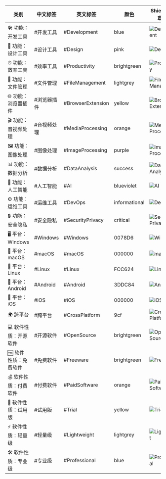 |类别 | 中文标签 | 英文标签 | 颜色 | Shields.io徽章示例|
|---|---|---|---|---|
|🛠 功能：开发工具 | #开发工具 | #Development | blue | ![Development](https://img.shields.io/badge/Development-blue?style=for-the-badge)|
|🎨 功能：设计工具 | #设计工具 | #Design | pink | ![Design](https://img.shields.io/badge/Design-pink?style=for-the-badge)|
|⏱ 功能：效率工具 | #效率工具 | #Productivity | brightgreen | ![Productivity](https://img.shields.io/badge/Productivity-brightgreen?style=for-the-badge)|
|📂 功能：文件管理 | #文件管理 | #FileManagement | lightgrey | ![File Management](https://img.shields.io/badge/File%20Management-lightgrey?style=for-the-badge)|
|🌐 功能：浏览器插件 | #浏览器插件 | #BrowserExtension | yellow | ![Browser Extension](https://img.shields.io/badge/Browser%20Extension-yellow?style=for-the-badge)|
|🎬 功能：音视频处理 | #音视频处理 | #MediaProcessing | orange | ![Media Processing](https://img.shields.io/badge/Media%20Processing-orange?style=for-the-badge)|
|🖼 功能：图像处理 | #图像处理 | #ImageProcessing | purple | ![Image Processing](https://img.shields.io/badge/Image%20Processing-purple?style=for-the-badge)|
|📊 功能：数据分析 | #数据分析 | #DataAnalysis | success | ![Data Analysis](https://img.shields.io/badge/Data%20Analysis-success?style=for-the-badge)|
|🤖 功能：人工智能 | #人工智能 | #AI | blueviolet | ![AI](https://img.shields.io/badge/AI-blueviolet?style=for-the-badge)|
|⚙ 功能：运维工具 | #运维工具 | #DevOps | informational | ![DevOps](https://img.shields.io/badge/DevOps-informational?style=for-the-badge)|
|🔒 功能：安全隐私 | #安全隐私 | #SecurityPrivacy | critical | ![Security Privacy](https://img.shields.io/badge/Security%20Privacy-critical?style=for-the-badge)|
|🖥 平台：Windows | #Windows | #Windows | 0078D6 | ![Windows](https://img.shields.io/badge/Windows-0078D6?logo=windows&logoColor=white&style=for-the-badge)|
|🍏 平台：macOS | #macOS | #macOS | 000000 | ![macOS](https://img.shields.io/badge/macOS-000000?logo=apple&logoColor=white&style=for-the-badge)|
|🐧 平台：Linux | #Linux | #Linux | FCC624 | ![Linux](https://img.shields.io/badge/Linux-FCC624?logo=linux&logoColor=black&style=for-the-badge)|
|📱 平台：Android | #Android | #Android | 3DDC84 | ![Android](https://img.shields.io/badge/Android-3DDC84?logo=android&logoColor=white&style=for-the-badge)|
|📱 平台：iOS | #iOS | #iOS | 000000 | ![iOS](https://img.shields.io/badge/iOS-000000?logo=apple&logoColor=white&style=for-the-badge)|
|🌍 跨平台 | #跨平台 | #CrossPlatform | 9cf | ![Cross Platform](https://img.shields.io/badge/Cross%20Platform-9cf?style=for-the-badge)|
|💻 软件性质：开源软件 | #开源软件 | #OpenSource | brightgreen | ![Open Source](https://img.shields.io/badge/Open%20Source-brightgreen?style=for-the-badge)|
|🆓 软件性质：免费软件 | #免费软件 | #Freeware | brightgreen | ![Freeware](https://img.shields.io/badge/Freeware-brightgreen?style=for-the-badge)|
|💰 软件性质：付费软件 | #付费软件 | #PaidSoftware | orange | ![Paid Software](https://img.shields.io/badge/Paid%20Software-orange?style=for-the-badge)|
|🧪 软件性质：试用版 | #试用版 | #Trial | yellow | ![Trial](https://img.shields.io/badge/Trial-yellow?style=for-the-badge)|
|⚡ 软件性质：轻量级 | #轻量级 | #Lightweight | lightgrey | ![Lightweight](https://img.shields.io/badge/Lightweight-lightgrey?style=for-the-badge)|
|🛠 软件性质：专业级 | #专业级 | #Professional | blue | ![Professional](https://img.shields.io/badge/Professional-blue?style=for-the-badge)|
